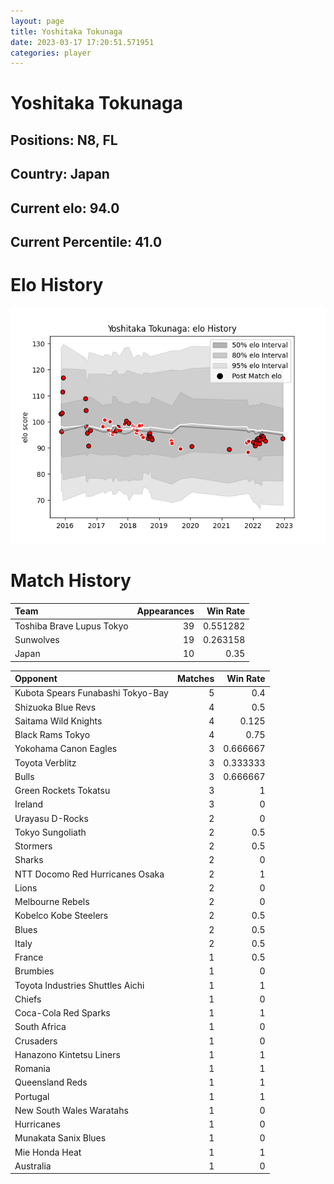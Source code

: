 ```yaml
---  
layout: page  
title: Yoshitaka Tokunaga  
date: 2023-03-17 17:20:51.571951  
categories: player  
---
```

# Yoshitaka Tokunaga

## Positions: N8, FL

## Country: Japan

## Current elo: 94.0

## Current Percentile: 41.0

# Elo History


![elo history](history_YoshitakaTokunaga.png)
# Match History


| Team                      |   Appearances |   Win Rate |
|:--------------------------|--------------:|-----------:|
| Toshiba Brave Lupus Tokyo |            39 |   0.551282 |
| Sunwolves                 |            19 |   0.263158 |
| Japan                     |            10 |   0.35     |

| Opponent                          |   Matches |   Win Rate |
|:----------------------------------|----------:|-----------:|
| Kubota Spears Funabashi Tokyo-Bay |         5 |   0.4      |
| Shizuoka Blue Revs                |         4 |   0.5      |
| Saitama Wild Knights              |         4 |   0.125    |
| Black Rams Tokyo                  |         4 |   0.75     |
| Yokohama Canon Eagles             |         3 |   0.666667 |
| Toyota Verblitz                   |         3 |   0.333333 |
| Bulls                             |         3 |   0.666667 |
| Green Rockets Tokatsu             |         3 |   1        |
| Ireland                           |         3 |   0        |
| Urayasu D-Rocks                   |         2 |   0        |
| Tokyo Sungoliath                  |         2 |   0.5      |
| Stormers                          |         2 |   0.5      |
| Sharks                            |         2 |   0        |
| NTT Docomo Red Hurricanes Osaka   |         2 |   1        |
| Lions                             |         2 |   0        |
| Melbourne Rebels                  |         2 |   0        |
| Kobelco Kobe Steelers             |         2 |   0.5      |
| Blues                             |         2 |   0.5      |
| Italy                             |         2 |   0.5      |
| France                            |         1 |   0.5      |
| Brumbies                          |         1 |   0        |
| Toyota Industries Shuttles Aichi  |         1 |   1        |
| Chiefs                            |         1 |   0        |
| Coca-Cola Red Sparks              |         1 |   1        |
| South Africa                      |         1 |   0        |
| Crusaders                         |         1 |   0        |
| Hanazono Kintetsu Liners          |         1 |   1        |
| Romania                           |         1 |   1        |
| Queensland Reds                   |         1 |   1        |
| Portugal                          |         1 |   1        |
| New South Wales Waratahs          |         1 |   0        |
| Hurricanes                        |         1 |   0        |
| Munakata Sanix Blues              |         1 |   0        |
| Mie Honda Heat                    |         1 |   1        |
| Australia                         |         1 |   0        |
